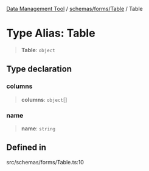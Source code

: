 [Data Management Tool](../../../../index.md) / [schemas/forms/Table](../index.md) / Table

# Type Alias: Table

> **Table**: `object`

## Type declaration

### columns

> **columns**: `object`[]

### name

> **name**: `string`

## Defined in

src/schemas/forms/Table.ts:10
